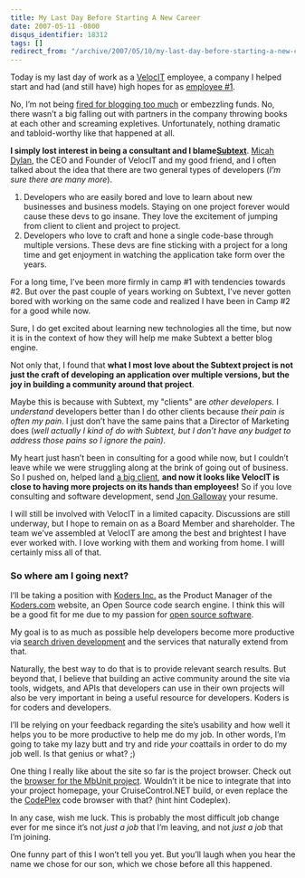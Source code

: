 ```yaml
---
title: My Last Day Before Starting A New Career
date: 2007-05-11 -0800
disqus_identifier: 18312
tags: []
redirect_from: "/archive/2007/05/10/my-last-day-before-starting-a-new-career.aspx/"
---
```


Today is my last day of work as a
[VelocIT](http://veloc-it.com/ "VelocIT") employee, a company I helped
start and had (and still have) high hopes for as [employee
\#1](https://haacked.com/archive/2005/09/13/My-New-Job.aspx "New Job").

No, I’m not being [fired for blogging too
much](http://engtech.wordpress.com/2007/05/11/why-you-could-be-fired-for-blogging/ "5 Reasons Blogging Leads to the Unemployment Line")
or embezzling funds. No, there wasn’t a big falling out with partners in
the company throwing books at each other and screaming expletives.
Unfortunately, nothing dramatic and tabloid-worthy like that happened at
all.

**I simply lost interest in being a consultant and I
blame**[**Subtext**](http://subtextproject.com/ "Subtext Blog Engine").
[Micah Dylan](http://micahdylan.com/ "Micah Dylan"), the CEO and Founder
of VelocIT and my good friend, and I often talked about the idea that
there are two general types of developers (*I’m sure there are many
more*).

1.  Developers who are easily bored and love to learn about new
    businesses and business models. Staying on one project forever would
    cause these devs to go insane. They love the excitement of jumping
    from client to client and project to project.
2.  Developers who love to craft and hone a single code-base through
    multiple versions. These devs are fine sticking with a project for a
    long time and get enjoyment in watching the application take form
    over the years.

For a long time, I’ve been more firmly in camp \#1 with tendencies
towards \#2. But over the past couple of years working on Subtext, I’ve
never gotten bored with working on the same code and realized I have
been in Camp \#2 for a good while now.

Sure, I do get excited about learning new technologies all the time, but
now it is in the context of how they will help me make Subtext a better
blog engine.

Not only that, I found that **what I most love about the Subtext project
is not just the craft of developing an application over multiple
versions, but the joy in building a community around that project**.

Maybe this is because with Subtext, my "clients" are *other developers.*
I *understand* developers better than I do other clients because *their
pain is often my pain*. I just don’t have the same pains that a Director
of Marketing does (*well actually I kind of do with Subtext, but I don’t
have any budget to address those pains so I ignore the pain)*.

My heart just hasn’t been in consulting for a good while now, but I
couldn’t leave while we were struggling along at the brink of going out
of business. So I pushed on, helped land [a big
client](http://www.worldbank.org/ "A Big Client"), **and now it looks
like VelocIT is close to having more projects on its hands than
employees!** So if you love consulting and software development, send
[Jon Galloway](http://weblogs.asp.net/jgalloway/ "Jon Galloway") your
resume.

I will still be involved with VelocIT in a limited capacity. Discussions
are still underway, but I hope to remain on as a Board Member and
shareholder. The team we’ve assembled at VelocIT are among the best and
brightest I have ever worked with. I love working with them and working
from home. I willl certainly miss all of that.

### So where am I going next?

I’ll be taking a position with [Koders
Inc.](http://www.koders.com/info.aspx?f=About "Koders") as the Product
Manager of the
[Koders.com](http://koders.com/ "Koders code search engine") website, an
Open Source code search engine. I think this will be a good fit for me
due to my passion for [open source
software](https://haacked.com/Tags/Open%20Source/default.aspx "Open Source").

My goal is to as much as possible help developers become more productive
via [search driven
development](https://haacked.com/archive/2007/03/16/increase-productivity-with-search-driven-development.aspx "search driven development")
and the services that naturally extend from that.

Naturally, the best way to do that is to provide relevant search
results. But beyond that, I believe that building an active community
around the site via tools, widgets, and APIs that developers can use in
their own projects will also be very important in being a useful
resource for developers. Koders is for coders and developers.

I’ll be relying on your feedback regarding the site’s usability and how
well it helps you to be more productive to help me do my job. In other
words, I’m going to take my lazy butt and try and ride *your* coattails
in order to do my job well. Is that genius or what? ;)

One thing I really like about the site so far is the project browser.
Check out the [browser for the MbUnit
project](http://www.koders.com/info.aspx?c=ProjectInfo&pid=DTGQ3USX4NFW1NM42DB42EG6PC "MbUnit project browser").
Wouldn’t it be nice to integrate that into your project homepage, your
CruiseControl.NET build, or even replace the the
[CodePlex](http://codeplex.com/ "CodePlex") code browser with that?
(hint hint Codeplex).

In any case, wish me luck. This is probably the most difficult job
change ever for me since it’s not *just a job* that I’m leaving, and not
*just a job* that I’m joining.

One funny part of this I won’t tell you yet. But you’ll laugh when you
hear the name we chose for our son, which we chose before all this
happened.

